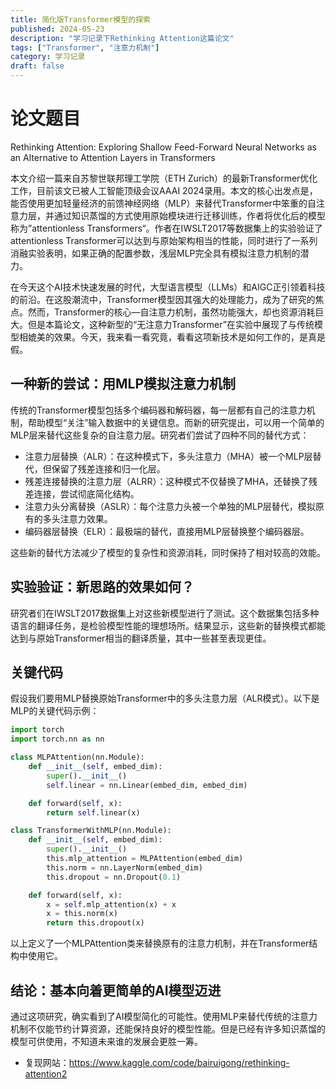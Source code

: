 ```yaml
---
title: 简化版Transformer模型的探索
published: 2024-05-23
description: "学习记录下Rethinking Attention这篇论文"
tags: ["Transformer", "注意力机制"]
category: 学习记录
draft: false
---
```


# 论文题目
Rethinking Attention: Exploring Shallow Feed-Forward Neural Networks as an Alternative to Attention Layers in Transformers

本文介绍一篇来自苏黎世联邦理工学院（ETH Zurich）的最新Transformer优化工作，目前该文已被人工智能顶级会议AAAI 2024录用。本文的核心出发点是，能否使用更加轻量经济的前馈神经网络（MLP）来替代Transformer中笨重的自注意力层，并通过知识蒸馏的方式使用原始模块进行迁移训练，作者将优化后的模型称为”attentionless Transformers“。作者在IWSLT2017等数据集上的实验验证了attentionless Transformer可以达到与原始架构相当的性能，同时进行了一系列消融实验表明，如果正确的配置参数，浅层MLP完全具有模拟注意力机制的潜力。

在今天这个AI技术快速发展的时代，大型语言模型（LLMs）和AIGC正引领着科技的前沿。在这股潮流中，Transformer模型因其强大的处理能力，成为了研究的焦点。然而，Transformer的核心—自注意力机制，虽然功能强大，却也资源消耗巨大。但是本篇论文，这种新型的“无注意力Transformer”在实验中展现了与传统模型相媲美的效果。今天，我来看一看究竟，看看这项新技术是如何工作的，是真是假。

## 一种新的尝试：用MLP模拟注意力机制

传统的Transformer模型包括多个编码器和解码器，每一层都有自己的注意力机制，帮助模型“关注”输入数据中的关键信息。而新的研究提出，可以用一个简单的MLP层来替代这些复杂的自注意力层。研究者们尝试了四种不同的替代方式：

- 注意力层替换（ALR）：在这种模式下，多头注意力（MHA）被一个MLP层替代，但保留了残差连接和归一化层。
- 残差连接替换的注意力层（ALRR）：这种模式不仅替换了MHA，还替换了残差连接，尝试彻底简化结构。
- 注意力头分离替换（ASLR）：每个注意力头被一个单独的MLP层替代，模拟原有的多头注意力效果。
- 编码器层替换（ELR）：最极端的替代，直接用MLP层替换整个编码器层。

这些新的替代方法减少了模型的复杂性和资源消耗，同时保持了相对较高的效能。

## 实验验证：新思路的效果如何？

研究者们在IWSLT2017数据集上对这些新模型进行了测试。这个数据集包括多种语言的翻译任务，是检验模型性能的理想场所。结果显示，这些新的替换模式都能达到与原始Transformer相当的翻译质量，其中一些甚至表现更佳。

## 关键代码

假设我们要用MLP替换原始Transformer中的多头注意力层（ALR模式）。以下是MLP的关键代码示例：

```python
import torch
import torch.nn as nn

class MLPAttention(nn.Module):
    def __init__(self, embed_dim):
        super().__init__()
        self.linear = nn.Linear(embed_dim, embed_dim)

    def forward(self, x):
        return self.linear(x)

class TransformerWithMLP(nn.Module):
    def __init__(self, embed_dim):
        super().__init__()
        this.mlp_attention = MLPAttention(embed_dim)
        this.norm = nn.LayerNorm(embed_dim)
        this.dropout = nn.Dropout(0.1)

    def forward(self, x):
        x = self.mlp_attention(x) + x
        x = this.norm(x)
        return this.dropout(x)
```
以上定义了一个MLPAttention类来替换原有的注意力机制，并在Transformer结构中使用它。

## 结论：基本向着更简单的AI模型迈进

通过这项研究，确实看到了AI模型简化的可能性。使用MLP来替代传统的注意力机制不仅能节约计算资源，还能保持良好的模型性能。但是已经有许多知识蒸馏的模型可供使用，不知道未来谁的发展会更胜一筹。

- 复现网站：https://www.kaggle.com/code/bairuigong/rethinking-attention2
